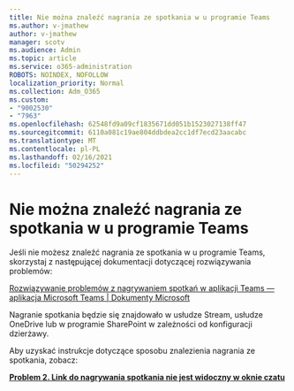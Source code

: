 ```yaml
---
title: Nie można znaleźć nagrania ze spotkania w u programie Teams
ms.author: v-jmathew
author: v-jmathew
manager: scotv
ms.audience: Admin
ms.topic: article
ms.service: o365-administration
ROBOTS: NOINDEX, NOFOLLOW
localization_priority: Normal
ms.collection: Adm_O365
ms.custom:
- "9002530"
- "7963"
ms.openlocfilehash: 62548fd9a09cf1835671dd051b1523027138ff47
ms.sourcegitcommit: 6110a081c19ae804ddbdea2cc1df7ecd23aacabc
ms.translationtype: MT
ms.contentlocale: pl-PL
ms.lasthandoff: 02/16/2021
ms.locfileid: "50294252"
---
```

# <a name="cant-find-the-teams-meeting-recording"></a>Nie można znaleźć nagrania ze spotkania w u programie Teams

Jeśli nie możesz znaleźć nagrania ze spotkania w u programie Teams, skorzystaj z następującej dokumentacji dotyczącej rozwiązywania problemów:

[Rozwiązywanie problemów z nagrywaniem spotkań w aplikacji Teams — aplikacja Microsoft Teams | Dokumenty Microsoft](https://docs.microsoft.com/microsoftteams/troubleshoot/meetings/troubleshoot-meeting-recording-issues)

Nagranie spotkania będzie się znajdowało w usłudze Stream, usłudze OneDrive lub w programie SharePoint w zależności od konfiguracji dzierżawy.

Aby uzyskać instrukcje dotyczące sposobu znalezienia nagrania ze spotkania, zobacz:

**[Problem 2. Link do nagrywania spotkania nie jest widoczny w oknie czatu](https://docs.microsoft.com/microsoftteams/troubleshoot/meetings/troubleshoot-meeting-recording-issues#issue-2-the-meeting-recording-link-isnt-visible-in-a-chat-window)**
